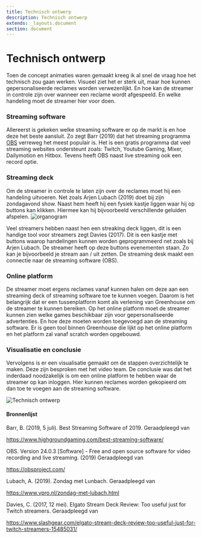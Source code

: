```yaml
---
title: Technisch ontwerp
description: Technisch ontwerp
extends: _layouts.document
section: document
---
```

# Technisch ontwerp

Toen de concept animaties waren gemaakt kreeg ik al snel de vraag hoe het technisch zou gaan werken. Visueel ziet het er sterk uit, maar hoe kunnen gepersonaliseerde reclames worden verwezenlijkt. En hoe kan de streamer in controle zijn over wanneer een reclame wordt afgespeeld. En welke handeling moet de streamer hier voor doen. 

### Streaming software
Allereerst is gekeken welke streaming software er op de markt is en hoe deze het beste aansluit. Zo zegt Barr (2019) dat het streaming programma [OBS](https://obsproject.com/) verreweg het meest populair is. Het is een gratis programma dat veel streaming websites ondersteunt zoals: Twitch, Youtube Gaming, Mixer, Dailymotion en Hitbox. Tevens heeft OBS naast live streaming ook een record optie. 


### Streaming deck
Om de streamer in controle te laten zijn over de reclames moet hij een handeling uitvoeren. 
Net zoals Arjen Lubach (2019) doet bij zijn zondagavond show. Naast hem heeft hij een fysiek kastje liggen waar hij op buttons kan klikken. Hiermee kan hij bijvoorbeeld verschillende geluiden afspelen. 
![organogram](/assets/img/lubach.jpg "Technisch ontwerp")

Veel streamers hebben naast hen een streaking deck liggen, dit is een handige tool voor streamers zegt Davies (2017). Dit is een kastje met buttons waarop handelingen kunnen worden geprogrammeerd net zoals bij Arjen Lubach. De streamer heeft op deze buttons evenementen staan. Zo kan je bijvoorbeeld je stream aan / uit zetten. De streaming desk maakt een connectie naar de streaming software (OBS).  

### Online platform
De streamer moet ergens reclames vanaf kunnen halen om deze aan een streaming deck of streaming software toe te kunnen voegen. Daarom is het belangrijk dat er een tussenplatform komt als verlening van Greenhouse om de streamer te kunnen bereiken. Op het online platform moet de streamer kunnen zien welke games beschikbaar zijn voor gepersonaliseerde advertenties. En hoe deze moeten worden toegevoegd aan de streaming software. Er is geen tool binnen Greenhouse die lijkt op het online platform en het platform zal vanaf scratch worden opgebouwd.  

### Visualisatie en conclusie  
Vervolgens is er een visualisatie gemaakt om de stappen overzichtelijk te maken. Deze zijn besproken met het video team. De conclusie was dat het inderdaad noodzakelijk is om een online platform te hebben waar de streamer op kan inloggen. Hier kunnen reclames worden gekopieerd om dan toe te voegen aan de streaming software. 

![](/assets/img/technisch-ontwerp.jpg "Technisch ontwerp")

#### Bronnenlijst
<div class="bronnenlijst">
<p class="bron">Barr, B. (2019, 5 juli). Best Streaming Software of 2019. Geraadpleegd van</p> <a class="bronlink" target="_blank" href="https://www.highgroundgaming.com/best-streaming-software/ ">https://www.highgroundgaming.com/best-streaming-software/ </a> 
<p class="bron">  OBS. Version 24.0.3 [Software] - Free and open source software for video recording and live streaming.
(2019) Geraadpleegd van </p><a class="bronlink" target="_blank" href="https://obsproject.com/">https://obsproject.com/</a> 
<p class="bron">Lubach, A. (2019). Zondag met Lunbach. Geraadpleegd van</p> <a class="bronlink" target="_blank" href="https://www.vpro.nl/zondag-met-lubach.html">https://www.vpro.nl/zondag-met-lubach.html </a> 
<p class="bron">Davies, C. (2017, 12 mei). Elgato Stream Deck Review: Too useful just for Twitch streamers. Geraadpleegd van</p> <a class="bronlink" target="_blank" href="https://www.slashgear.com/elgato-stream-deck-review-too-useful-just-for-twitch-streamers-15485031/">https://www.slashgear.com/elgato-stream-deck-review-too-useful-just-for-twitch-streamers-15485031/</a>
</div>
